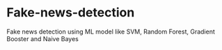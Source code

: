 # Fake-news-detection
Fake news detection using ML model like SVM, Random Forest, Gradient Booster and Naive Bayes
